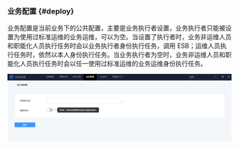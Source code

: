 ### 业务配置 {#deploy}

业务配置是当前业务下的公共配置，主要是业务执行者设置，业务执行者只能被设置为使用过标准运维的业务运维，可以为空。当设置了执行者时，业务非运维人员和职能化人员执行任务时会以业务执行者身份执行任务，调用 ESB；运维人员执行任务时，依然以本人身份执行任务。当业务执行者为空时，业务非运维人员和职能化人员执行任务时会以任一使用过标准运维的业务运维身份执行任务。

![](../assets/业务配置.png)
